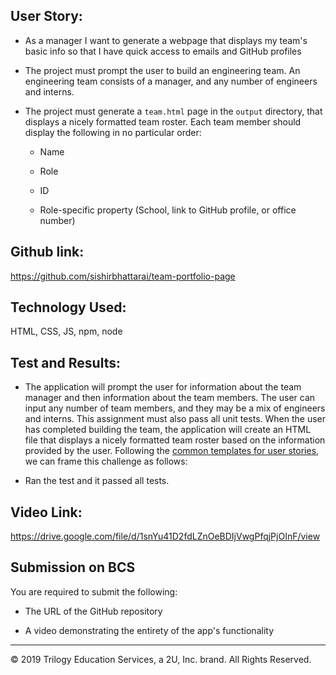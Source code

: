 ## User Story:
* As a manager
I want to generate a webpage that displays my team's basic info
so that I have quick access to emails and GitHub profiles

* The project must prompt the user to build an engineering team. An engineering
team consists of a manager, and any number of engineers and interns.

* The project must generate a `team.html` page in the `output` directory, that displays a nicely formatted team roster. Each team member should display the following in no particular order:

  * Name

  * Role

  * ID

  * Role-specific property (School, link to GitHub profile, or office number)
  
## Github link:

https://github.com/sishirbhattarai/team-portfolio-page

## Technology Used:
HTML, CSS, JS, npm, node

## Test and Results:
* The application will prompt the user for information about the team manager and then information about the team members. The user can input any number of team members, and they may be a mix of engineers and interns. This assignment must also pass all unit tests. When the user has completed building the team, the application will create an HTML file that displays a nicely formatted team roster based on the information provided by the user. Following the [common templates for user stories](https://en.wikipedia.org/wiki/User_story#Common_templates), we can frame this challenge as follows:

* Ran the test and it passed all tests. 

## Video Link:
https://drive.google.com/file/d/1snYu41D2fdLZnOeBDIjVwgPfqjPjOInF/view


## Submission on BCS

You are required to submit the following:

* The URL of the GitHub repository

* A video demonstrating the entirety of the app's functionality 

- - -
© 2019 Trilogy Education Services, a 2U, Inc. brand. All Rights Reserved.
